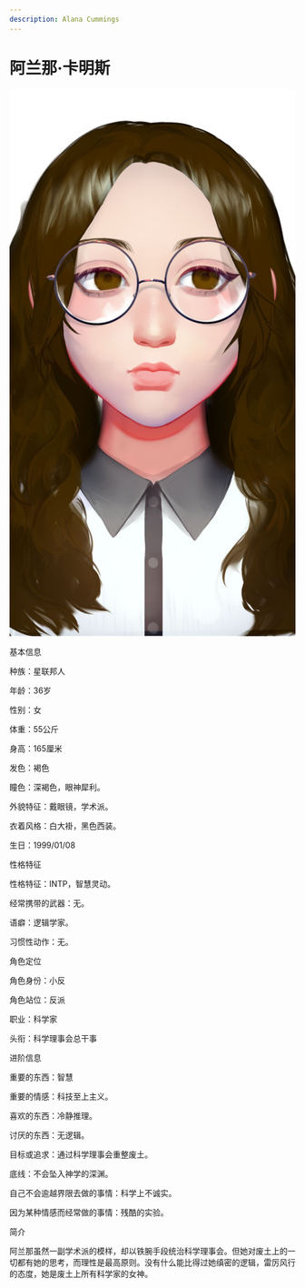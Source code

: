 ```yaml
---
description: Alana Cummings
---
```


# 阿兰那·卡明斯

![阿兰那·卡明斯](../../.gitbook/assets/a-lan-na-ka-ming-si-.jpg)

基本信息



种族：星联邦人

年龄：36岁

性别：女

体重：55公斤

身高：165厘米

发色：褐色

瞳色：深褐色，眼神犀利。

外貌特征：戴眼镜，学术派。

衣着风格：白大褂，黑色西装。

生日：1999/01/08


性格特征



性格特征：INTP，智慧灵动。

经常携带的武器：无。

语癖：逻辑学家。

习惯性动作：无。


角色定位



角色身份：小反

角色站位：反派

职业：科学家

头衔：科学理事会总干事



进阶信息



重要的东西：智慧

重要的情感：科技至上主义。

喜欢的东西：冷静推理。

讨厌的东西：无逻辑。

目标或追求：通过科学理事会重整废土。

底线：不会坠入神学的深渊。

自己不会逾越界限去做的事情：科学上不诚实。

因为某种情感而经常做的事情：残酷的实验。


简介



阿兰那虽然一副学术派的模样，却以铁腕手段统治科学理事会。但她对废土上的一切都有她的思考，而理性是最高原则。没有什么能比得过她缜密的逻辑，雷厉风行的态度，她是废土上所有科学家的女神。
